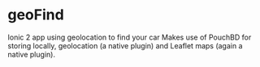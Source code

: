 # geoFind
Ionic 2 app using geolocation to find your car
Makes use of PouchBD for storing locally, geolocation (a native plugin) and Leaflet maps (again a native plugin).
